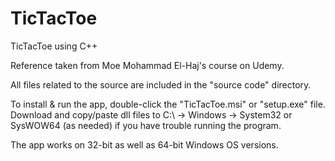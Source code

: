 # TicTacToe
TicTacToe using C++

Reference taken from Moe Mohammad El-Haj's course on Udemy.

All files related to the source are included in the "source code" directory.

To install & run the app, double-click the "TicTacToe.msi" or "setup.exe" file.
Download and copy/paste dll files to C:\ -> Windows -> System32 or SysWOW64 (as needed) if you have trouble running the program.

The app works on 32-bit as well as 64-bit Windows OS versions.
